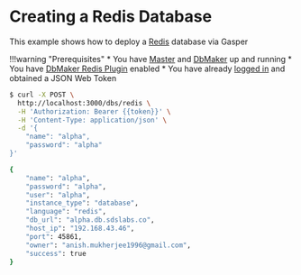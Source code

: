 # Creating a Redis Database

This example shows how to deploy a [Redis](https://redis.io/) database via Gasper

!!!warning "Prerequisites"
    * You have [Master](/configurations/master/) and [DbMaker](/configurations/dbmaker/) up and running
    * You have [DbMaker Redis Plugin](/configurations/dbmaker/#redis-configuration) enabled
    * You have already [logged in](/examples/login/) and obtained a JSON Web Token

```bash
$ curl -X POST \
  http://localhost:3000/dbs/redis \
  -H 'Authorization: Bearer {{token}}' \
  -H 'Content-Type: application/json' \
  -d '{
	"name": "alpha",
	"password": "alpha"
}'

{
    "name": "alpha",
    "password": "alpha",
    "user": "alpha",
    "instance_type": "database",
    "language": "redis",
    "db_url": "alpha.db.sdslabs.co",
    "host_ip": "192.168.43.46",
    "port": 45861,
    "owner": "anish.mukherjee1996@gmail.com",
    "success": true
}
```
